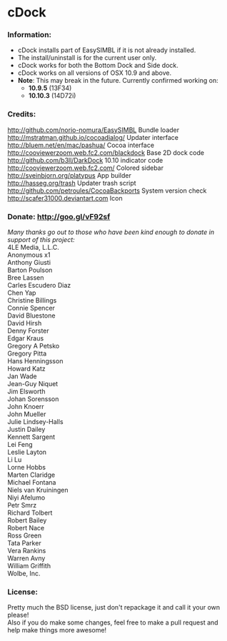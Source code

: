 # cDock

### Information:
* cDock installs part of EasySIMBL if it is not already installed.
* The install/uninstall is for the current user only.
* cDock works for both the Bottom Dock and Side dock.	
* cDock works on all versions of OSX 10.9 and above.    
* **Note**: This may break in the future. Currently confirmed working on:    
    * **10.9.5** (13F34)    
    * **10.10.3** (14D72i) 

### Credits: 
http://github.com/norio-nomura/EasySIMBL	Bundle loader    
http://mstratman.github.io/cocoadialog/		Updater interface    
http://bluem.net/en/mac/pashua/				Cocoa interface    
http://cooviewerzoom.web.fc2.com/blackdock	Base 2D dock code    
http://github.com/b3ll/DarkDock				10.10 indicator code    
http://cooviewerzoom.web.fc2.com/			Colored sidebar    
http://sveinbjorn.org/platypus				App builder    
http://hasseg.org/trash						Updater trash script    
http://github.com/petroules/CocoaBackports	System version check    
http://scafer31000.deviantart.com			Icon    

### Donate:  http://goo.gl/vF92sf
*Many thanks go out to those who have been kind enough to donate in support of this project:*    
4LE Media, L.L.C.    
Anonymous x1    
Anthony Giusti    
Barton Poulson    
Bree Lassen    
Carles Escudero Diaz    
Chen Yap    
Christine Billings    
Connie Spencer    
David Bluestone    
David Hirsh    
Denny Forster    
Edgar Kraus    
Gregory A Petsko    
Gregory Pitta    
Hans Henningsson    
Howard Katz    
Jan Wade    
Jean-Guy Niquet    
Jim Elsworth    
Johan Sorensson    
John Knoerr    
John Mueller    
Julie Lindsey-Halls    
Justin Dailey    
Kennett Sargent    
Lei Feng    
Leslie Layton    
Li Lu    
Lorne Hobbs    
Marten Claridge    
Michael Fontana    
Niels van Kruiningen    
Niyi Afelumo    
Petr Smrz    
Richard Tolbert    
Robert Bailey    
Robert Nace    
Ross Green    
Tata Parker    
Vera Rankins    
Warren Avny    
William Griffith    
Wolbe, Inc.       

### License:
Pretty much the BSD license, just don't repackage it and call it your own please!    
Also if you do make some changes, feel free to make a pull request and help make things more awesome!
